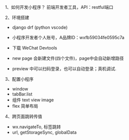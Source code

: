 1、如何开发小程序？
前端开发者工具，API：restful端口

2、环境搭建
- django drf (python vscode)

- 小程序开发者个人账号，A品牌ID：wxfb59034fe0595c7a
- 下载 WeChat Devtools

- new page
会新建文件(四个文件)，page中会自动新增路径

- preview 中可以扫码登录，也可以自动登录；真机调试.

3、配置小程序
- window
- tabBar.list
- 组件 text view image
- flex 简单布局

4、跨页面跳转传值
- wx.navigateTo, 标签跳转
- url, getStorageSync, globalData
